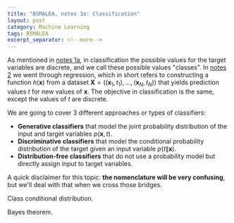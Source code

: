 ```yaml
---
title: "BSMALEA, notes 3a: Classification"
layout: post
category: Machine Learning
tags: BSMALEA
excerpt_separator: <!--more-->
---
```

As mentioned in <a href="{{ site.url }}/bsmalea-notes-1a">notes 1a</a>, in classification the possible values for the target variables are discrete, and we call these possible values "classes". In <a href="{{ site.url }}/bsmalea-notes-2">notes 2</a> we went through regression, which in short refers to constructing a function $h( \mathbf{x} )$ from a dataset $\mathbf{X} = \left( (\mathbf{x}_1, t_1), \dots, (\mathbf{x}_N, t_N) \right)$ that yields prediction values $t$ for new values of $\mathbf{x}$. The objective in classification is the same, except the values of $t$ are discrete.



We are going to cover $3$ different approaches or types of classifiers:

- **Generative classifiers** that model the joint probability distribution of the input and target variables $p(\mathbf{x}, t)$.
- **Discriminative classifiers** that model the conditional probability distribution of the target given an input variable $p(t \| \mathbf{x})$.
- **Distribution-free classifiers** that do not use a probability model but directly assign input to target variables.

A quick disclaimer for this topic: **the nomenclature will be very confusing**, but we'll deal with that when we cross those bridges.



Class conditional distribution.

Bayes theorem.